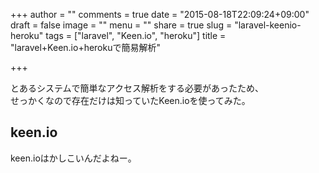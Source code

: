 +++
author = ""
comments = true
date = "2015-08-18T22:09:24+09:00"
draft = false
image = ""
menu = ""
share = true
slug = "laravel-keenio-heroku"
tags = ["laravel", "Keen.io", "heroku"]
title = "laravel+Keen.io+herokuで簡易解析"

+++

とあるシステムで簡単なアクセス解析をする必要があったため、  
せっかくなので存在だけは知っていたKeen.ioを使ってみた。

## keen.io

keen.ioはかしこいんだよねー。
